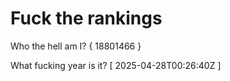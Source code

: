 # Fuck the rankings

Who the hell am I?
{ 18801466 }

What fucking year is it?
[ 2025-04-28T00:26:40Z ]
